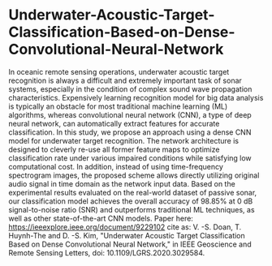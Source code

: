 # Underwater-Acoustic-Target-Classification-Based-on-Dense-Convolutional-Neural-Network
In oceanic remote sensing operations, underwater acoustic target recognition is always a difficult and extremely important task of sonar systems, especially in the condition of complex sound wave propagation characteristics.  Expensively learning recognition model for big data analysis is typically an obstacle for most traditional machine learning (ML) algorithms, whereas convolutional neural network (CNN), a type of deep neural network, can automatically extract features for accurate classification.  In this study, we propose an approach using a dense CNN model for underwater target recognition.  The network architecture is designed to cleverly re-use all former feature maps to optimize classification rate under various impaired conditions while satisfying low computational cost. In addition, instead of using time-frequency spectrogram images, the proposed scheme allows directly utilizing original audio signal in time domain as the network input data.  Based on the experimental results evaluated on the real-world dataset of passive sonar, our classification model achieves the overall accuracy of 98.85% at 0 dB signal-to-noise ratio (SNR) and outperforms traditional ML techniques, as well as other state-of-the-art CNN models.
Paper here: https://ieeexplore.ieee.org/document/9229102
cite as: V. -S. Doan, T. Huynh-The and D. -S. Kim, "Underwater Acoustic Target Classification Based on Dense Convolutional Neural Network," in IEEE Geoscience and Remote Sensing Letters, doi: 10.1109/LGRS.2020.3029584.
